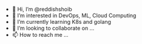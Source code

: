 - 👋 Hi, I’m @reddishshoib
- 👀 I’m interested in DevOps, ML, Cloud Computing
- 🌱 I’m currently learning K8s and golang
- 💞️ I’m looking to collaborate on ...
- 📫 How to reach me ...

<!---
reddishshoib/reddishshoib is a ✨ special ✨ repository because its `README.md` (this file) appears on your GitHub profile.
You can click the Preview link to take a look at your changes.
--->
